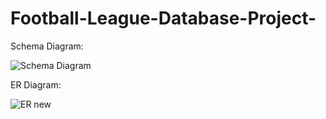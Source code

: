 # Football-League-Database-Project-

Schema Diagram:

![Schema Diagram](https://user-images.githubusercontent.com/67474089/225356330-f866c335-8d74-4051-8c56-1c1143ea3741.png)

ER Diagram:

![ER new](https://user-images.githubusercontent.com/67474089/225356622-9d815ec1-a4b7-4b52-83ea-5ab312b1cc65.jpg)


